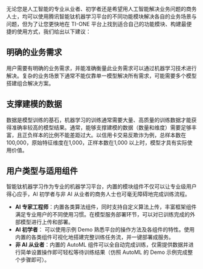 无论您是人工智能的专业从业者、初学者还是希望用人工智能解决业务问题的商务人士，均可以使用腾讯智能钛机器学习平台的不同功能模块解决各自的业务场景与问题，但为了让您更快地在 TI-ONE 平台上找到适合自己的功能模块、构建最便捷的使用方式，我们给出以下建议：

##  明确的业务需求
用户需要有明确的业务需求，并能准确衡量此业务需求可以通过机器学习技术进行解决。复杂的业务场景下通常不能仅靠单一模型解决所有需求，可能需要多个模型搭建组合解决方案。

## 支撑建模的数据
数据是模型训练的基石，机器学习的训练通常需要大量、高质量的训练数据才能获得准确率较高的模型结果。通常，能够支撑建模的数据（数量和维度）需要足够丰富，且正负样本的比例不能差距过大。以信用卡交易反欺诈为例，总样本数在100,000，原始特征维度在1,000，正样本数在1,000 以上时，模型才具有实际使用价值。

## 用户类型与适用组件
智能钛机器学习作为专业的机器学习平台，内置的模块组件不仅可以让专业级用户得心应手，AI 初学者与非 AI 从业者的商务人士也可毫无障碍地完成训练流程。
- **AI 专家工程师**：内置各类算法组件，同时支持自定义算法上传，丰富框架组件满足专业用户的不同使用习惯。在模型服务部署环节，可以对已训练完成的外部模型进行上传和部署。
- **AI 初学者**： 可以使用示例 Demo 熟悉平台的操作方法及各组件的特性。使用内置的各类组件可视化地搭建完整训练任务流，并一键部署成服务。
- **非 AI 从业者**：内置的 AutoML 组件可以全自动完成训练，仅需提供数据并进行简单设置操作即可轻松等待训练结果（仿照 AutoML 的 Demo 示例完成整个步骤即可）。

